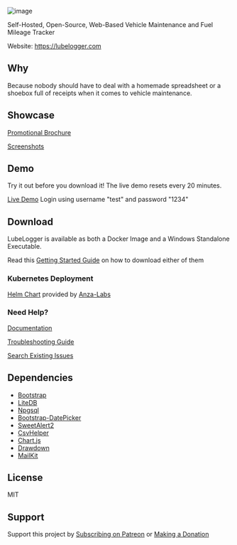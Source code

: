 ![image](https://github.com/hargata/lubelog/assets/155338622/545debcd-d80a-44da-b892-4c652ab0384a)

Self-Hosted, Open-Source, Web-Based Vehicle Maintenance and Fuel Mileage Tracker

Website: https://lubelogger.com

## Why
Because nobody should have to deal with a homemade spreadsheet or a shoebox full of receipts when it comes to vehicle maintenance.

## Showcase
[Promotional Brochure](https://lubelogger.com/brochure.pdf)

[Screenshots](/docs/screenshots.md)

## Demo
Try it out before you download it! The live demo resets every 20 minutes.

[Live Demo](https://demo.lubelogger.com) Login using username "test" and password "1234"

## Download
LubeLogger is available as both a Docker Image and a Windows Standalone Executable.

Read this [Getting Started Guide](https://docs.lubelogger.com/Getting%20Started) on how to download either of them

### Kubernetes Deployment
[Helm Chart](https://artifacthub.io/packages/helm/anza-labs/lubelogger) provided by [Anza-Labs](https://github.com/anza-labs)

### Need Help?
[Documentation](https://docs.lubelogger.com/)

[Troubleshooting Guide](https://docs.lubelogger.com/Troubleshooting)

[Search Existing Issues](https://github.com/hargata/lubelog/issues)

## Dependencies
- [Bootstrap](https://github.com/twbs/bootstrap)
- [LiteDB](https://github.com/mbdavid/litedb)
- [Npgsql](https://github.com/npgsql/npgsql)
- [Bootstrap-DatePicker](https://github.com/uxsolutions/bootstrap-datepicker)
- [SweetAlert2](https://github.com/sweetalert2/sweetalert2)
- [CsvHelper](https://github.com/JoshClose/CsvHelper)
- [Chart.js](https://github.com/chartjs/Chart.js)
- [Drawdown](https://github.com/adamvleggett/drawdown)
- [MailKit](https://github.com/jstedfast/MailKit)

## License
MIT

## Support
Support this project by [Subscribing on Patreon](https://patreon.com/LubeLogger) or [Making a Donation](https://buy.stripe.com/aEU9Egc8DdMc9bO144)